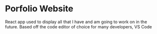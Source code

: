 # Porfolio Website

React app used to display all that I have and am going to work on in the future. Based off the code editor of choice for many developers, VS Code
